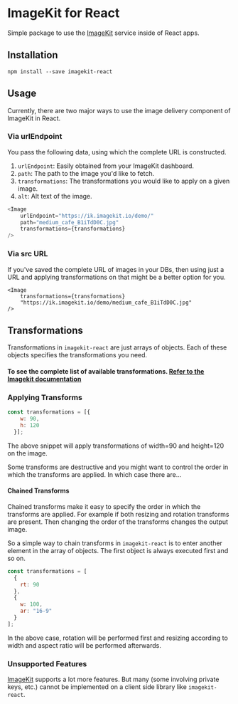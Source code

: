 # ImageKit for React

Simple package to use the [ImageKit](https://imagekit.io) service inside of React apps.

## Installation

```
npm install --save imagekit-react
```

## Usage

Currently, there are two major ways to use the image delivery component of ImageKit in React.

### Via urlEndpoint

You pass the following data, using which the complete URL is constructed.

1. `urlEndpoint`: Easily obtained from your ImageKit dashboard.
1. `path`: The path to the image you'd like to fetch.
1. `transformations`: The transformations you would like to apply on a given image.
1. `alt`: Alt text of the image.

```js
<Image
    urlEndpoint="https://ik.imagekit.io/demo/"
    path="medium_cafe_B1iTdD0C.jpg"
    transformations={transformations}
/>
```

### Via src URL

If you've saved the complete URL of images in your DBs, then using just a URL and applying transformations on that might be a better option for you.


```
<Image
    transformations={transformations}
    "https://ik.imagekit.io/demo/medium_cafe_B1iTdD0C.jpg"
/>
```

## Transformations

Transformations in `imagekit-react` are just arrays of objects. Each of these objects specifies the transformations you need.

#### To see the complete list of available transformations. [Refer to the Imagekit documentation](https://docs.imagekit.io/#image-transformations)

### Applying Transforms


```js
const transformations = [{
    w: 90,
    h: 120
  }];
```

The above snippet will apply transformations of width=90 and height=120 on the image.

Some transforms are destructive and you might want to control the order in which the transforms are applied. In which case there are...

#### Chained Transforms

Chained transforms make it easy to specify the order in which the transforms are applied.
For example if both resizing and rotation transforms are present. Then changing the order of the transforms changes the output image.

So a simple way to chain transforms in `imagekit-react` is to enter another element in the array of objects. The first object is always executed first and so on.

```js
const transformations = [
  {
    rt: 90
  },
  {
    w: 100,
    ar: "16-9"
  }
];
```

In the above case, rotation will be performed first and resizing according to width and aspect ratio will be performed afterwards.

### Unsupported Features
[ImageKit](https://imagekit.io/) supports a lot more features. But many (some involving private keys, etc.) cannot be implemented on a client side library like `imagekit-react`.
